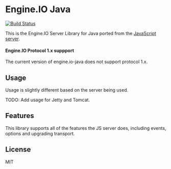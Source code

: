 # Engine.IO Java
[![Build Status](https://travis-ci.org/socketio/engine.io-server-java.png?branch=master)](https://travis-ci.org/socketio/engine.io-server-java)

This is the Engine.IO Server Library for Java ported from the [JavaScript server](https://github.com/socketio/engine.io).

#### Engine.IO Protocol 1.x suppport

The current version of engine.io-java does not support protocol 1.x.

## Usage
Usage is slightly different based on the server being used.

TODO: Add usage for Jetty and Tomcat.

## Features
This library supports all of the features the JS server does, including events, options and upgrading transport.

## License

MIT

